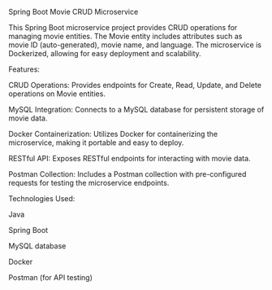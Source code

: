 Spring Boot Movie CRUD Microservice

This Spring Boot microservice project provides CRUD operations for managing movie entities. The Movie entity includes attributes such as movie ID (auto-generated), movie name, and language. The microservice is Dockerized, allowing for easy deployment and scalability.

Features:

CRUD Operations: Provides endpoints for Create, Read, Update, and Delete operations on Movie entities.

MySQL Integration: Connects to a MySQL database for persistent storage of movie data.

Docker Containerization: Utilizes Docker for containerizing the microservice, making it portable and easy to deploy.

RESTful API: Exposes RESTful endpoints for interacting with movie data.

Postman Collection: Includes a Postman collection with pre-configured requests for testing the microservice endpoints.

Technologies Used:

Java

Spring Boot

MySQL database

Docker

Postman (for API testing)

